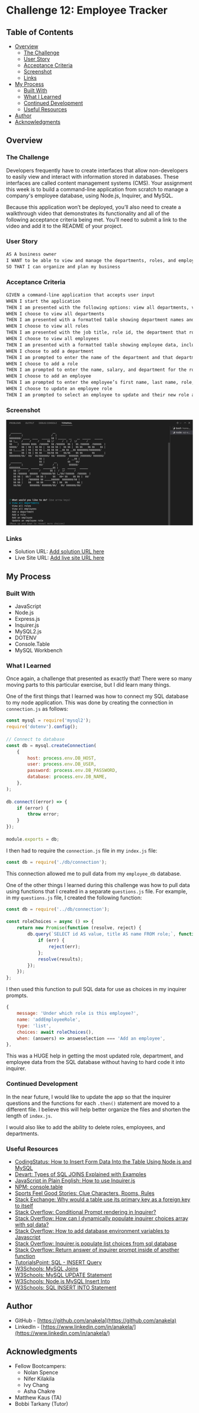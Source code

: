 # Challenge 12: Employee Tracker

## Table of Contents

- [Overview](#overview)
  - [The Challenge](#the-challenge)
  - [User Story](#user-story)
  - [Acceptance Criteria](#acceptance-criteria)
  - [Screenshot](#screenshot)
  - [Links](#links)
- [My Process](#my-process)
  - [Built With](#built-with)
  - [What I Learned](#what-i-learned)
  - [Continued Development](#continued-development)
  - [Useful Resources](#useful-resources)
- [Author](#author)
- [Acknowledgments](#acknowledgments)

## Overview

### The Challenge

Developers frequently have to create interfaces that allow non-developers to easily view and interact with information stored in databases. These interfaces are called content management systems (CMS). Your assignment this week is to build a command-line application from scratch to manage a company's employee database, using Node.js, Inquirer, and MySQL.

Because this application won’t be deployed, you’ll also need to create a walkthrough video that demonstrates its functionality and all of the following acceptance criteria being met. You’ll need to submit a link to the video and add it to the README of your project.

### User Story
```md
AS A business owner
I WANT to be able to view and manage the departments, roles, and employees in my company
SO THAT I can organize and plan my business
```

### Acceptance Criteria

```md
GIVEN a command-line application that accepts user input
WHEN I start the application
THEN I am presented with the following options: view all departments, view all roles, view all employees, add a department, add a role, add an employee, and update an employee role
WHEN I choose to view all departments
THEN I am presented with a formatted table showing department names and department ids
WHEN I choose to view all roles
THEN I am presented with the job title, role id, the department that role belongs to, and the salary for that role
WHEN I choose to view all employees
THEN I am presented with a formatted table showing employee data, including employee ids, first names, last names, job titles, departments, salaries, and managers that the employees report to
WHEN I choose to add a department
THEN I am prompted to enter the name of the department and that department is added to the database
WHEN I choose to add a role
THEN I am prompted to enter the name, salary, and department for the role and that role is added to the database
WHEN I choose to add an employee
THEN I am prompted to enter the employee’s first name, last name, role, and manager, and that employee is added to the database
WHEN I choose to update an employee role
THEN I am prompted to select an employee to update and their new role and this information is updated in the database
```

### Screenshot

![](./assets/images/employee-manager-screenshot.png)

### Links

- Solution URL: [Add solution URL here](https://your-solution-url.com)
- Live Site URL: [Add live site URL here](https://your-live-site-url.com)

## My Process

### Built With

- JavaScript
- Node.js
- Express.js
- Inquirer.js
- MySQL2.js
- DOTENV
- Console.Table
- MySQL Workbench

### What I Learned

Once again, a challenge that presented as exactly that!  There were so many moving parts to this particular exercise, but I did learn many things.

One of the first things that I learned was how to connect my SQL database to my node application.  This was done by creating the connection in `connection.js` as follows:

```JavaScript
const mysql = require('mysql2');
require('dotenv').config();

// Connect to database
const db = mysql.createConnection(
    {
        host: process.env.DB_HOST,
        user: process.env.DB_USER,
        password: process.env.DB_PASSWORD,
        database: process.env.DB_NAME,
    },
);

db.connect((error) => {
    if (error) {
        throw error;
    }
});

module.exports = db;
```

I then had to require the `connection.js` file in my `index.js` file:

```JavaScript
const db = require('./db/connection');
```

This connection allowed me to pull data from my `employee_db` database.

One of the other things I learned during this challenge was how to pull data using functions that I created in a separate `questions.js` file.  For example, in my `questions.js` file, I created the following function:

```JavaScript
const db = require('../db/connection');

const roleChoices = async () => {
    return new Promise(function (resolve, reject) {
        db.query(`SELECT id AS value, title AS name FROM role;`, function (err, results) {
            if (err) {
                reject(err);
            };
            resolve(results);
        });
    });
};
```

I then used this function to pull SQL data for use as choices in my inquirer prompts.

```JavaScript
{
    message: 'Under which role is this employee?',
    name: 'addEmployeeRole',
    type: 'list',
    choices: await roleChoices(),
    when: (answers) => answeselection === 'Add an employee',
},

```

This was a HUGE help in getting the most updated role, department, and employee data from the SQL database without having to hard code it into inquirer.

### Continued Development

In the near future, I would like to update the app so that the inquirer questions and the functions for each `.then()` statement are moved to a different file.  I believe this will help better organize the files and shorten the length of `index.js`.

I would also like to add the ability to delete roles, employees, and departments.

### Useful Resources

- [CodingStatus: How to Insert Form Data Into the Table Using Node.js and MySQL](https://codingstatus.com/how-to-insert-form-data-into-the-table-using-node-js-and-mysql/)
- [Devart: Types of SQL JOINS Explained with Examples](https://www.devart.com/dbforge/sql/sqlcomplete/sql-join-statements.html)
- [JavaScript in Plain English: How to use Inquirer.js](https://javascript.plainenglish.io/how-to-inquirer-js-c10a4e05ef1f)
- [NPM: console.table](https://www.npmjs.com/package/console.table)
- [Sports Feel Good Stories: Clue Characters, Rooms, Rules](https://www.sportsfeelgoodstories.com/clue-characters-rooms-rules/)
- [Stack Exchange: Why would a table use its primary key as a foreign key to itself](https://dba.stackexchange.com/questions/81311/why-would-a-table-use-its-primary-key-as-a-foreign-key-to-itself)
- [Stack Overflow: Conditional Prompt rendering in Inquirer?](https://stackoverflow.com/questions/56412516/conditional-prompt-rendering-in-inquirer)
- [Stack Overflow: How can I dynamically populate inquirer choices array with sql data?](https://stackoverflow.com/questions/71246678/how-can-i-dynamically-populate-inquirer-choices-array-with-sql-data)
- [Stack Overflow: How to add database environment variables to Javascript](https://stackoverflow.com/questions/45946030/how-to-add-database-environment-variables-to-javascript)
- [Stack Overflow: Inquirer.js populate list choices from sql database](https://stackoverflow.com/questions/66626936/inquirer-js-populate-list-choices-from-sql-database)
- [Stack Overflow: Return answer of inquirer prompt inside of another function](https://stackoverflow.com/questions/55959659/return-answer-of-inquirer-prompt-inside-of-another-function)
- [TutorialsPoint: SQL - INSERT Query](https://www.tutorialspoint.com/sql/sql-insert-query.htm)
- [W3Schools: MySQL Joins](https://www.w3schools.com/mysql/mysql_join.asp)
- [W3Schools: MySQL UPDATE Statement](https://www.w3schools.com/mysql/mysql_update.asp)
- [W3Schools: Node.js MySQL Insert Into](https://www.w3schools.com/nodejs/nodejs_mysql_insert.asp)
- [W3Schools: SQL INSERT INTO Statement](https://www.w3schools.com/sql/sql_insert.asp)

## Author

- GitHub - [https://github.com/anakela](https://github.com/anakela)
- LinkedIn - [https://www.linkedin.com/in/anakela/](https://www.linkedin.com/in/anakela/)

## Acknowledgments

- Fellow Bootcampers:
    - Nolan Spence
    - Nifer Kilakila
    - Ivy Chang
    - Asha Chakre
- Matthew Kaus (TA)
- Bobbi Tarkany (Tutor)
